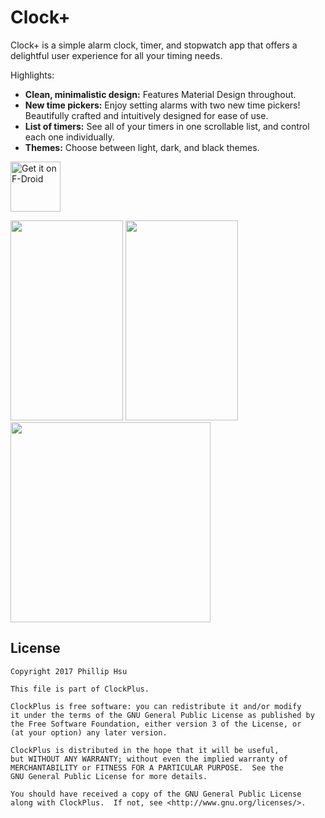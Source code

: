 # Clock+
Clock+ is a simple alarm clock, timer, and stopwatch app that offers a delightful user experience
for all your timing needs.

Highlights:

- **Clean, minimalistic design:** Features Material Design throughout.
- **New time pickers:** Enjoy setting alarms with two new time pickers! Beautifully crafted and
intuitively designed for ease of use.
- **List of timers:** See all of your timers in one scrollable list, and control each one individually.
- **Themes:** Choose between light, dark, and black themes.

[<img src="https://f-droid.org/badge/get-it-on.png"
      alt="Get it on F-Droid"
      height="80">](https://f-droid.org/app/com.philliphsu.clock2)

<img src="https://cloud.githubusercontent.com/assets/19766085/19008497/830d2844-8720-11e6-8b8e-ff01ebcc26fe.png" width="180" height="320" />
<img src="https://cloud.githubusercontent.com/assets/19766085/19008498/8312eeaa-8720-11e6-9dc8-2079eb9c50f7.png" width="180" height="320" />
<img src="https://cloud.githubusercontent.com/assets/19766085/19008382/cc800614-871f-11e6-8fab-d1be69807e91.png" height="320" />

## License
```
Copyright 2017 Phillip Hsu

This file is part of ClockPlus.

ClockPlus is free software: you can redistribute it and/or modify
it under the terms of the GNU General Public License as published by
the Free Software Foundation, either version 3 of the License, or
(at your option) any later version.

ClockPlus is distributed in the hope that it will be useful,
but WITHOUT ANY WARRANTY; without even the implied warranty of
MERCHANTABILITY or FITNESS FOR A PARTICULAR PURPOSE.  See the
GNU General Public License for more details.

You should have received a copy of the GNU General Public License
along with ClockPlus.  If not, see <http://www.gnu.org/licenses/>.
```
